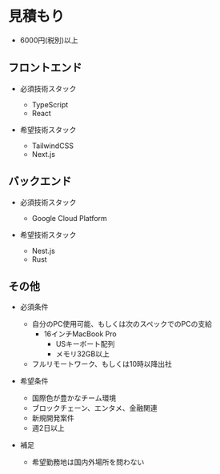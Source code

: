 # 見積もり

- 6000円(税別)以上

## フロントエンド

- 必須技術スタック

  - TypeScript
  - React

- 希望技術スタック
  - TailwindCSS
  - Next.js

## バックエンド

- 必須技術スタック

  - Google Cloud Platform

- 希望技術スタック
  - Nest.js
  - Rust

## その他

- 必須条件

  - 自分のPC使用可能、もしくは次のスペックでのPCの支給
    - 16インチMacBook Pro
      - USキーボート配列
      - メモリ32GB以上
  - フルリモートワーク、もしくは10時以降出社

- 希望条件

  - 国際色が豊かなチーム環境
  - ブロックチェーン、エンタメ、金融関連
  - 新規開発案件
  - 週2日以上

- 補足
  - 希望勤務地は国内外場所を問わない
